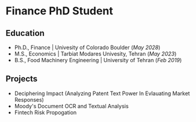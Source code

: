 # Finance PhD Student

## Education
- Ph.D., Finance | Univesity of Colorado Boulder (_May 2028_)
- M.S., Economics | Tarbiat Modares Univesity, Tehran (_May 2023_)
- B.S., Food Machinery Engineering |  University of Tehran (_Feb 2019_)


## Projects

- Deciphering Impact (Analyzing Patent Text Power In Evlauating Market Responses)
- Moody's Document OCR and Textual Analysis
- Fintech Risk Propogation

